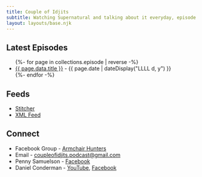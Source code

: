 ```yaml
---
title: Couple of Idjits
subtitle: Watching Supernatural and talking about it everyday, episode by episode. 
layout: layouts/base.njk
---
```


## Latest Episodes
<ul class="listing">
{%- for page in collections.episode | reverse -%}
  <li>
    <a href="{{ page.url }}">{{ page.data.title }}</a> -
    <time datetime="{{ page.date }}">{{ page.date | dateDisplay("LLLL d, y") }}</time>
  </li>
{%- endfor -%}
</ul>

## Feeds

- [Stitcher](https://www.stitcher.com/podcast/couple-of-idjits)
- [XML Feed](http://cast.rocks/hosting/27557/feeds/CAURZ.jpg?e=0df284f)

## Connect

- Facebook Group - [Armchair Hunters](https://www.facebook.com/groups/437248500580788/)
- Email - [coupleofidjits.podcast@gmail.com](mailto:coupleofidjits.podcast@gmail.com)
- Penny Samuelson - [Facebook](https://www.facebook.com/penny.samuelsonconderman)
- Daniel Conderman - [YouTube](https://www.youtube.com/danconderman), [Facebook](https://www.facebook.com/conderman)

